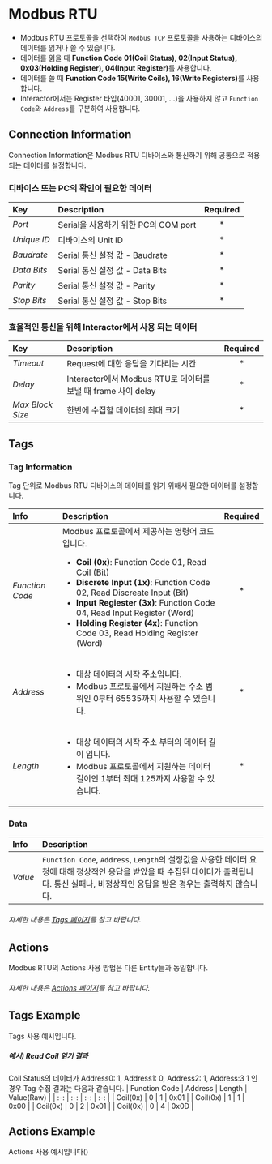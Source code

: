 # Modbus RTU
- Modbus RTU 프로토콜을 선택하여 `Modbus TCP` 프로토콜을 사용하는 디바이스의 데이터를 읽거나 쓸 수 있습니다.  
- 데이터를 읽을 때 <strong>Function Code 01(Coil Status), 02(Input Status), 0x03(Holding Register), 04(Input Register)</strong>를 사용합니다.  
- 데이터를 쓸 때 <strong>Function Code 15(Write Coils), 16(Write Registers)</strong>를 사용합니다.
- Interactor에서는 Register 타입(40001, 30001, ...)을 사용하지 않고 `Function Code`와 `Address`를 구분하여 사용합니다.  

## Connection Information
Connection Information은 Modbus RTU 디바이스와 통신하기 위해 공통으로 적용되는 데이터를 설정합니다.

### 디바이스 또는 PC의 확인이 필요한 데이터
| Key | Description | Required |
| :- | :- | :-: |
| _Port_ | Serial을 사용하기 위한 PC의 COM port | * |
| _Unique ID_ | 디바이스의 Unit ID | * |
| _Baudrate_ | Serial 통신 설정 값 - Baudrate | * |
| _Data Bits_ | Serial 통신 설정 값 - Data Bits | * |
| _Parity_ | Serial 통신 설정 값 - Parity | * |
| _Stop Bits_ | Serial 통신 설정 값 - Stop Bits | * |

  
### 효율적인 통신을 위해 Interactor에서 사용 되는 데이터
| Key | Description | Required |
| :- | :- | :-: |
| _Timeout_ | Request에 대한 응답을 기다리는 시간 | * |
| _Delay_ | Interactor에서 Modbus RTU로 데이터를 보낼 때 frame 사이 delay | * |
| _Max Block Size_ | 한번에 수집할 데이터의 최대 크기 | * |


## Tags

### Tag Information
Tag 단위로 Modbus RTU 디바이스의 데이터를 읽기 위해서 필요한 데이터를 설정합니다. 

| Info | Description | Required |
| :- | :- | :-: |
| _Function Code_ | Modbus 프로토콜에서 제공하는 명령어 코드입니다.<ul><li>__Coil (0x)__: Function Code 01, Read Coil (Bit)</li><li>__Discrete Input (1x)__: Function Code 02, Read Discreate Input (Bit)</li><li>__Input Regiester (3x)__: Function Code 04, Read Input Register (Word)</li><li>__Holding Register (4x)__: Function Code 03, Read Holding Register (Word)</li></ul> | * |
| _Address_ | <ul><li>대상 데이터의 시작 주소입니다.</li><li>Modbus 프로토콜에서 지원하는 주소 범위인 0부터 65535까지 사용할 수 있습니다.</li></ul> | * |
| _Length_ | <ul><li>대상 데이터의 시작 주소 부터의 데이터 길이 입니다.</li><li>Modbus 프로토콜에서 지원하는 데이터 길이인 1부터 최대 125까지 사용할 수 있습니다.</li></ul> | * |

### Data

| Info | Description |
| :- | :- |
| _Value_ | `Function Code`, `Address`, `Length`의 설정값을 사용한 데이터 요청에 대해 정상적인 응답을 받았을 때 수집된 데이터가 출력됩니다. 통신 실패나, 비정상적인 응답을 받은 경우는 출력하지 않습니다. |

###### 자세한 내용은 [Tags 페이지](../general/tags.md)를 참고 바랍니다.

## Actions
Modbus RTU의 Actions 사용 방법은 다른 Entity들과 동일합니다.  
###### 자세한 내용은 [Actions 페이지](../general/actions.md)를 참고 바랍니다.

## Tags Example
Tags 사용 예시입니다. 

##### 예시) Read Coil 읽기 결과
Coil Status의 데이터가 Address0: 1, Address1: 0, Address2: 1, Address:3 1 인 경우 Tag 수집 결과는 다음과 같습니다. 
| Function Code | Address | Length | Value(Raw) |
| :-: | :-: | :-: | :-: |
| Coil(0x) | 0 | 1 | 0x01 |
|  Coil(0x) | 1 | 1 | 0x00  |
|  Coil(0x) | 0 | 2 | 0x01 |
|  Coil(0x) | 0 | 4 | 0x0D |

## Actions Example
Actions 사용 예시입니다(<span class="construction"/>)